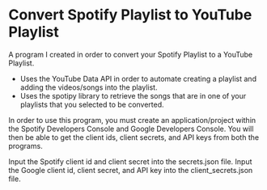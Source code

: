 # Convert Spotify Playlist to YouTube Playlist

A program I created in order to convert your Spotify Playlist to a YouTube Playlist.
- Uses the YouTube Data API in order to automate creating a playlist and adding the videos/songs into the playlist.
- Uses the spotipy library to retrieve the songs that are in one of your playlists that you selected to be converted.

In order to use this program, you must create an application/project within the Spotify Developers Console and Google Developers Console.
You will then be able to get the client ids, client secrets, and API keys from both the programs.

Input the Spotify client id and client secret into the secrets.json file.
Input the Google client id, client secret, and API key into the client_secrets.json file.
